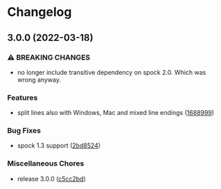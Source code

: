 # Changelog

## 3.0.0 (2022-03-18)


### ⚠ BREAKING CHANGES

* no longer include transitive dependency on spock 2.0. Which was wrong anyway.

### Features

* split lines also with Windows, Mac and mixed line endings ([1688999](https://github.com/joke/spock-outputcapture/commit/16889998d25ff2ee44734635026cc0b543cfcffe))


### Bug Fixes

* spock 1.3 support ([2bd8524](https://github.com/joke/spock-outputcapture/commit/2bd8524bb829572a947318831c28b92787a598d8))


### Miscellaneous Chores

* release 3.0.0 ([c5cc2bd](https://github.com/joke/spock-outputcapture/commit/c5cc2bd62eba5be431cd309c4502fbdcfddcf649))
